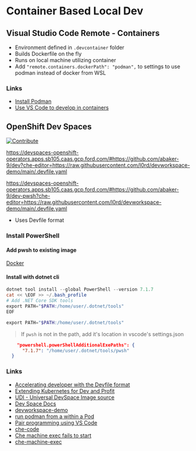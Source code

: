 # Container Based Local Dev

## Visual Studio Code Remote - Containers

- Environment defined in `.devcontainer` folder
- Builds Dockerfile on the fly
- Runs on local machine utilizing container
- Add `"remote.containers.dockerPath": "podman",` to settings to use podman instead of docker from WSL

### Links

- [Install Podman](https://www.how2shout.com/linux/how-to-install-podman-on-ubuntu-20-04-wsl2/)
- [Use VS Code to develop in containers](https://opensource.com/article/21/7/vs-code-remote-containers-podman)

## OpenShift Dev Spaces

[![Contribute](https://img.shields.io/static/v1?label=code%20with&message=che-code&logo=eclipseche&color=FDB940&labelColor=525C86)](https://devspaces-openshift-operators.apps.sb105.caas.gcp.ford.com/#https://github.com/abaker-9/dev-pwsh)


https://devspaces-openshift-operators.apps.sb105.caas.gcp.ford.com/#https://github.com/abaker-9/dev?che-editor=https://raw.githubusercontent.com/l0rd/devworkspace-demo/main/.devfile.yaml

https://devspaces-openshift-operators.apps.sb105.caas.gcp.ford.com/#https://github.com/abaker-9/dev-pwsh?che-editor=https://raw.githubusercontent.com/l0rd/devworkspace-demo/main/.devfile.yaml


- Uses Devfile format

### Install PowerShell

#### Add pwsh to existing image

[Docker](docker/Dockerfile)

#### Install with dotnet cli

```PowerShell
dotnet tool install --global PowerShell --version 7.1.7
cat << \EOF >> ~/.bash_profile
# Add .NET Core SDK tools
export PATH="$PATH:/home/user/.dotnet/tools"
EOF

export PATH="$PATH:/home/user/.dotnet/tools"
```

> If `pwsh` is not in the path, add it's location in vscode's settings.json
  ```JSON
      "powershell.powerShellAdditionalExePaths": {
        "7.1.7": "/home/user/.dotnet/tools/pwsh"
    }
 ```

### Links

- [Accelerating developer with the Devfile format](https://www.youtube.com/watch?v=6dzE_Zd3o5Y&t=4961s)
- [Extending Kubernetes for Dev and Profit](https://www.youtube.com/watch?v=6dzE_Zd3o5Y&t=21793s)
- [UDI - Universal DevSpace Image source ](https://github.com/redhat-developer/devspaces-images/tree/devspaces-3-rhel-8/devspaces-udi)
- [Dev Space Docs](https://developers.redhat.com/articles/2022/04/01/codeready-workspaces-scales-now-red-hat-openshift-dev-spaces)
- [devworkspace-demo](https://github.com/l0rd/devworkspace-demo)
- [run podman from a within a Pod](https://gist.github.com/l0rd/70eeb2bbef4b18f41e2d1e382e2be05f)
- [Pair programming using VS Code](https://che.eclipseprojects.io/2022/04/01/@florent.benoit-pair-programming-using-vscode-editor.html)
- [che-code](https://github.com/che-incubator/che-code)
- [Che machine exec fails to start](https://github.com/eclipse/che/issues/21431)
- [che-machine-exec](https://github.com/eclipse-che/che-machine-exec)